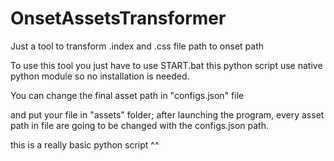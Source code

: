 # OnsetAssetsTransformer
Just a tool to transform .index and .css file path to onset path

To use this tool you just have to use START.bat this python script use native python module so no installation is needed.

You can change the final asset path in "configs.json" file

and put your file in "assets" folder; after launching the program, every asset path in file are going to be changed with the configs.json path.

this is a really basic python script ^^
